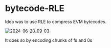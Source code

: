 # bytecode-RLE

Idea was to use RLE to compress EVM bytecodes.

![2024-06-20_09-03](https://github.com/ngmisl/bytecode-RLE/assets/98217124/bebb0005-c246-4cc8-ae09-c212d8b85493)

It does so by encoding chunks of fs and 0s
